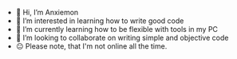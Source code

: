 - 👋 Hi, I’m Anxiemon
- 👀 I’m interested in learning how to write good code
- 🌱 I’m currently learning how to be flexible with tools in my PC
- 💞️ I’m looking to collaborate on writing simple and objective code
- 😐 Please note, that I'm not online all the time.
<!---
DiamonditeLOL/DiamonditeLOL is a ✨ special ✨ repository because its `README.md` (this file) appears on your GitHub profile.
You can click the Preview link to take a look at your changes.
epic
--->
